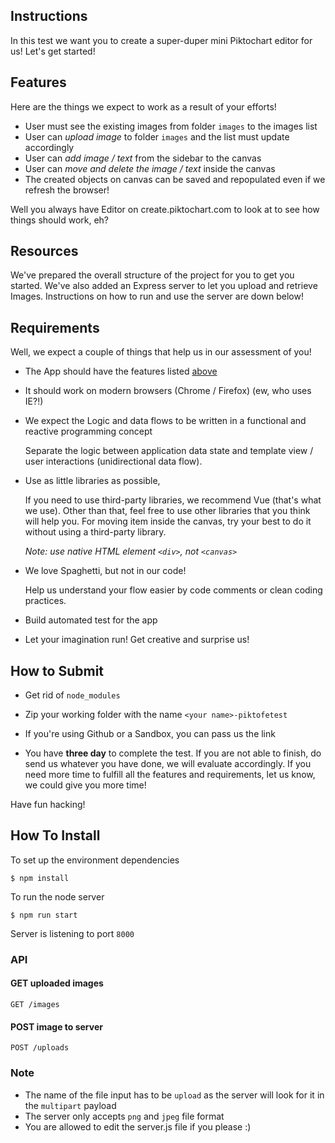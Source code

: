 ## Instructions

In this test we want you to create a super-duper mini Piktochart editor for us! Let's get started!

## Features

Here are the things we expect to work as a result of your efforts!

- User must see the existing images from folder `images` to the images list
- User can *upload image* to folder `images` and the list must update accordingly
- User can *add image / text* from the sidebar to the canvas
- User can *move and delete the image / text* inside the canvas
- The created objects on canvas can be saved and repopulated even if we refresh the browser!

Well you always have Editor on create.piktochart.com to look at to see how things should work, eh?

## Resources

We've prepared the overall structure of the project for you to get you started. We've also added an Express server to let you upload and retrieve Images. Instructions on how to run and use the server are down below!

## Requirements

Well, we expect a couple of things that help us in our assessment of you!

- The App should have the features listed [above](#features)

- It should work on modern browsers (Chrome / Firefox) (ew, who uses IE?!)

- We expect the Logic and data flows to be written in a functional and reactive programming concept

    Separate the logic between application data state and template view / user interactions (unidirectional data flow). 

- Use as little libraries as possible,

    If you need to use third-party libraries, we recommend Vue (that's what we use).
    Other than that, feel free to use other libraries that you think will help you.
    For moving item inside the canvas, try your best to do it without using a third-party library.

    _Note: use native HTML element `<div>`, not `<canvas>`_

- We love Spaghetti, but not in our code!

    Help us understand your flow easier by code comments or clean coding practices.

- Build automated test for the app

- Let your imagination run! Get creative and surprise us!


## How to Submit

- Get rid of `node_modules`

- Zip your working folder with the name `<your name>-piktofetest`

- If you're using Github or a Sandbox, you can pass us the link

- You have **three day** to complete the test. If you are not able to finish, do send us whatever you have done, we will evaluate accordingly. If you need more time to fulfill all the features and requirements, let us know, we could give you more time!

Have fun hacking!

## How To Install

To set up the environment dependencies

```
$ npm install
```

To run the node server

```
$ npm run start
```

Server is listening to port `8000`

### API

#### GET uploaded images

```
GET /images
```

#### POST image to server

```
POST /uploads
```

### Note

- The name of the file input has to be `upload` as the server will look for it in the `multipart` payload
- The server only accepts `png` and `jpeg` file format
- You are allowed to edit the server.js file if you please :)